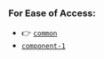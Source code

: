 ### For Ease of Access:
- 👉 [`common`](https://github.com/MaxFogwall/common)
- [`component-1`](https://github.com/MaxFogwall/component-1)